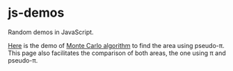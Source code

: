 js-demos
========

Random demos in JavaScript.

[Here](http://totient.github.io/js-demos/monte_carlo.html) is the demo of [Monte Carlo algorithm](https://simple.wikipedia.org/wiki/Monte_Carlo_algorithm) to find the area using pseudo-&pi;. This page also facilitates the comparison of both areas, the one using &pi; and pseudo-&pi;.
